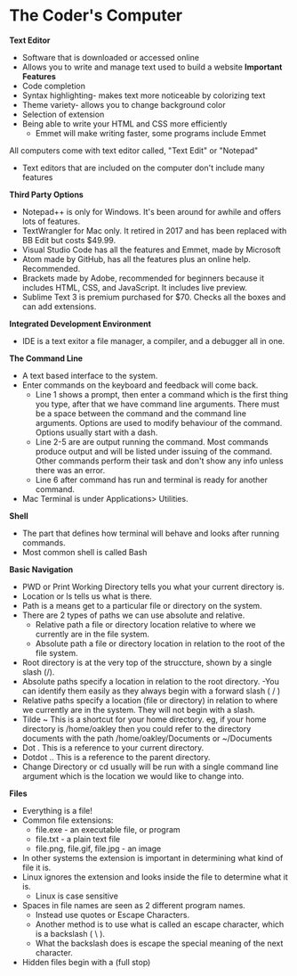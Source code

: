 # The Coder's Computer

**Text Editor**
  - Software that is downloaded or accessed online
  - Allows you to write and manage text used to build a website
**Important Features**
  - Code completion
  - Syntax highlighting- makes text more noticeable by colorizing text
  - Theme variety- allows you to change background color
  - Selection of extension
  - Being able to write your HTML and CSS more efficiently
      - Emmet will make writing faster, some programs include Emmet

All computers come with text editor called, "Text Edit" or "Notepad"
  - Text editors that are included on the computer don't include many features

**Third Party Options**
  - Notepad++ is only for Windows. It's been around for awhile and offers lots of features.
  - TextWrangler for Mac only. It retired in 2017 and has been replaced with BB Edit but costs $49.99.
  - Visual Studio Code has all the features and Emmet, made by Microsoft
  - Atom made by GitHub, has all the features plus an online help. Recommended.
  - Brackets made by Adobe, recommended for beginners because it includes HTML, CSS, and JavaScript. It includes live preview.
  - Sublime Text 3 is premium purchased for $70. Checks all the boxes and can add extensions.

**Integrated Development Environment**
  - IDE is a text exitor a file manager, a compiler, and a debugger all in one.

**The Command Line**
  - A text based interface to the system.
  - Enter commands on the keyboard and feedback will come back.
      - Line 1 shows a prompt, then enter a command which is the first thing you type, after that we have command line arguments. There must be a space
        between the command and the command line arguments. Options are used to modify behaviour of the command. Options usually start with a dash.
      - Line 2-5 are are output running the command. Most commands produce output and will be listed under issuing of the command. 
        Other commands perform their task and don't show any info unless there was an error.
      - Line 6 after command has run and terminal is ready for another command. 
  - Mac Terminal is under Applications> Utilities.
 
 **Shell**
  - The part that defines how terminal will behave and looks after running commands.
  - Most common shell is called Bash

**Basic Navigation**
  - PWD or Print Working Directory tells you what your current directory is.
  - Location or ls tells us what is there.
  - Path is a means get to a particular file or directory on the system.
  - There are 2 types of paths we can use absolute and relative.
      - Relative path a file or directory location relative to where we currently are in the file system.
      - Absolute path a file or directory location in relation to the root of the file system.
  - Root directory is at the very top of the struccture, shown by a single slash (/).
  - Absolute paths specify a location in relation to the root directory. 
     -You can identify them easily as they always begin with a forward slash ( / )
  - Relative paths specify a location (file or directory) in relation to where we currently are in the system. They will not begin with a slash.
  - Tilde ~ This is a shortcut for your home directory. eg, if your home directory is /home/oakley then you could refer to the directory
    documents with the path /home/oakley/Documents or ~/Documents
  - Dot . This is a reference to your current directory.
  - Dotdot .. This is a reference to the parent directory.
  - Change Directory or cd usually will be run with a single command line argument which is the location we would like to change into.

**Files**
  - Everything is a file!
  - Common file extensions:
      - file.exe - an executable file, or program
      - file.txt - a plain text file
      - file.png, file.gif, file.jpg - an image
  - In other systems the extension is important in determining what kind of file it is.
  - Linux ignores the extension and looks inside the file to determine what it is.
      - Linux is case sensitive
  - Spaces in file names are seen as 2 different program names.
      - Instead use quotes or Escape Characters.
      - Another method is to use what is called an escape character, which is a backslash ( \ ).
      - What the backslash does is escape the special meaning of the next character.
  - Hidden files begin with a (full stop)
